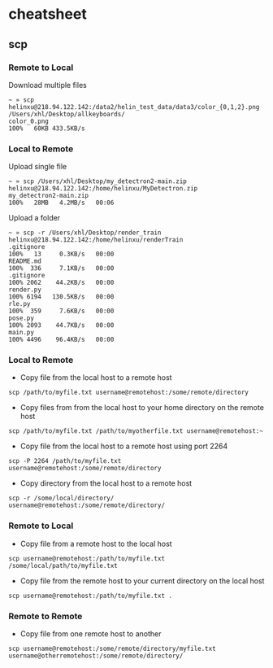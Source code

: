 # cheatsheet

## scp

### Remote to Local

Download multiple files

```
~ » scp helinxu@218.94.122.142:/data2/helin_test_data/data3/color_{0,1,2}.png /Users/xhl/Desktop/allkeyboards/
color_0.png                                                            100%   60KB 433.5KB/s
```

### Local to Remote

Upload single file

```
~ » scp /Users/xhl/Desktop/my_detectron2-main.zip helinxu@218.94.122.142:/home/helinxu/MyDetectron.zip
my_detectron2-main.zip                                                 100%   28MB   4.2MB/s   00:06
```

Upload a folder

```
~ » scp -r /Users/xhl/Desktop/render_train helinxu@218.94.122.142:/home/helinxu/renderTrain
.gitignore                                                             100%   13     0.3KB/s   00:00    
README.md                                                              100%  336     7.1KB/s   00:00    
.gitignore                                                             100% 2062    44.2KB/s   00:00    
render.py                                                              100% 6194   130.5KB/s   00:00    
rle.py                                                                 100%  359     7.6KB/s   00:00    
pose.py                                                                100% 2093    44.7KB/s   00:00    
main.py                                                                100% 4496    96.4KB/s   00:00
```

### Local to Remote

- Copy file from the local host to a remote host

`scp /path/to/myfile.txt username@remotehost:/some/remote/directory`

- Copy files from from the local host to your home directory on the remote host

`scp /path/to/myfile.txt /path/to/myotherfile.txt username@remotehost:~`

- Copy file from the local host to a remote host using port 2264
 
`scp -P 2264 /path/to/myfile.txt username@remotehost:/some/remote/directory`

- Copy directory from the local host to a remote host

`scp -r /some/local/directory/ username@remotehost:/some/remote/directory/`



### Remote to Local

- Copy file from a remote host to the local host

`scp username@remotehost:/path/to/myfile.txt /some/local/path/to/myfile.txt`

- Copy file from the remote host to your current directory on the local host

`scp username@remotehost:/path/to/myfile.txt .`



### Remote to Remote

- Copy file from one remote host to another

`scp username@remotehost:/some/remote/directory/myfile.txt username@otherremotehost:/some/remote/directory/`

